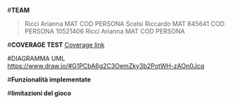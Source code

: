 #**TEAM**
>Ricci Arianna MAT COD PERSONA
>Scelsi Riccardo MAT 845641 COD. PERSONA 10521406
>Ricci Arianna MAT COD PERSONA

#**COVERAGE TEST**
[Coverage link](./COVERAGE/index.html)

#DIAGRAMMA UML https://www.draw.io/#G1PCbA6g2C3OemZky3b2PotWH-zAOn0Jcq

#**Funzionalità implementate**

#**limitazioni del gioco**